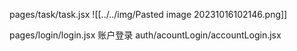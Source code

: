 pages/task/task.jsx
![[../../img/Pasted image 20231016102146.png]]

pages/login/login.jsx
账户登录
auth/acountLogin/accountLogin.jsx
